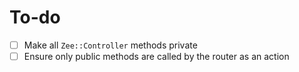 # To-do

- [ ] Make all `Zee::Controller` methods private
- [ ] Ensure only public methods are called by the router as an action
